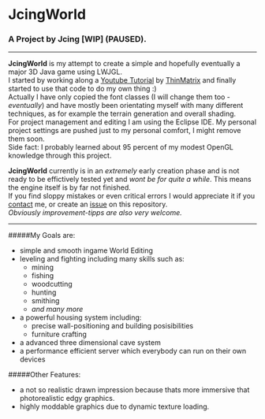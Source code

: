 # JcingWorld
### A Project by Jcing [WIP] (PAUSED).
---
**JcingWorld** is my attempt to create a simple and hopefully eventually a major 3D Java game using LWJGL.<br>
I started by working along a [Youtube Tutorial](https://www.youtube.com/playlist?list=PLRIWtICgwaX0u7Rf9zkZhLoLuZVfUksDP "ThinMatrix's Java OpenGL Tutorial") by [ThinMatrix](https://www.youtube.com/user/ThinMatrix) and finally started to use that code to do my own thing :)<br>
Actually I have only copied the font classes (I will change them too - _eventually_) and have mostly been orientating myself with many different techniques, as for example the terrain generation and overall shading.<br>
For project management and editing I am using the Eclipse IDE. My personal project settings are pushed just to my personal comfort, I might remove them soon.<br>
Side fact: I probably learned about 95 percent of my modest OpenGL knowledge through this project.

**JcingWorld** currently is in an *extremely* early creation phase and is not ready to be effictively tested yet and *wont be for quite a while*. This means the engine itself is by far not finished.<br>
If you find sloppy mistakes or even critical errors I would appreciate it if you [contact](jasin95@googlemail.com) me, or create an [issue](https://github.com/Jcing95/JcingWorld/issues/new) on this repository.<br>
_Obviously improvement-tipps are also very welcome._

---

#####My Goals are:
- simple and smooth ingame World Editing
- leveling and fighting including many skills such as:
  - mining
  - fishing
  - woodcutting
  - hunting
  - smithing
  - _and many more_
- a powerful housing system including:
  - precise wall-positioning and building posisibilities
  - furniture crafting
- a advanced three dimensional cave system
- a performance efficient server which everybody can run on their own devices

#####Other Features:
- a not so realistic drawn impression because thats more immersive that photorealistic edgy graphics. 
- highly moddable graphics due to dynamic texture loading.
